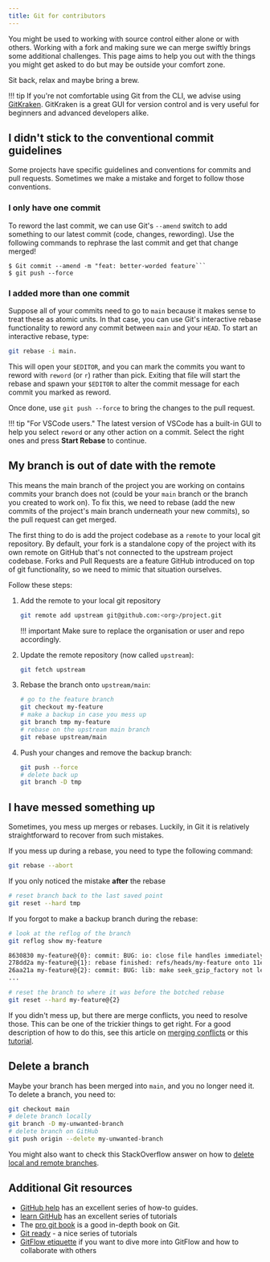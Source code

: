 ```yaml
---
title: Git for contributors
---
```


You might be used to working with source control either alone or with others.
Working with a fork and making sure we can merge swiftly brings some additional challenges.
This page aims to help you out with the things you might get asked to do but may be outside your comfort zone.

Sit back, relax and maybe bring a brew.

!!! tip
If you're not comfortable using Git from the CLI, we advise using [GitKraken](https://www.gitkraken.com/invite/nQmDPR9D). GitKraken is a great GUI for version control and is very useful for beginners and advanced developers alike.

## I didn't stick to the conventional commit guidelines

Some projects have specific guidelines and conventions for commits and pull requests. Sometimes we make a mistake
and forget to follow those conventions.

### I only have one commit

To reword the last commit, we can use Git's `--amend` switch to add something to our latest commit (code, changes, rewording). Use the following commands to rephrase the last commit and get that change merged!

````console
$ Git commit --amend -m "feat: better-worded feature```
$ git push --force
````

### I added more than one commit

Suppose all of your commits need to go to `main` because it makes sense to treat these as atomic units. In that case, you can use Git's interactive rebase functionality to reword any commit between `main` and your `HEAD`. To start an interactive rebase, type:

```sh
git rebase -i main.
```

This will open your `$EDITOR`, and you can mark the commits you want to reword with `reword` (or `r`) rather than pick. Exiting that file will start the rebase and spawn your `$EDITOR` to alter the commit message for each commit you marked as reword.

Once done, use `git push --force` to bring the changes to the pull request.

!!! tip "For VSCode users."
The latest version of VSCode has a built-in GUI to help you select `reword` or any other action on a commit. Select the right ones and press **Start Rebase** to continue.

## My branch is out of date with the remote

This means the main branch of the project you are working on contains commits your branch does not (could be your `main` branch or the branch you created to work on). To fix this, we need to rebase (add the new commits of the project's main branch underneath your new commits), so the pull request can get merged.

The first thing to do is add the project codebase as a `remote` to your local git repository. By default, your fork is a standalone copy of the project with its own remote on GitHub that's not connected to the upstream project codebase. Forks and Pull Requests are a feature GitHub introduced on top of git functionality, so we need to mimic that situation ourselves.

Follow these steps:

1. Add the remote to your local git repository

   ```sh
   git remote add upstream git@github.com:<org>/project.git
   ```

   !!! important
   Make sure to replace the organisation or user and repo accordingly.

2. Update the remote repository (now called `upstream`):

   ```sh
   git fetch upstream
   ```

3. Rebase the branch onto `upstream/main`:

   ```sh
   # go to the feature branch
   git checkout my-feature
   # make a backup in case you mess up
   git branch tmp my-feature
   # rebase on the upstream main branch
   git rebase upstream/main
   ```

4. Push your changes and remove the backup branch:

   ```sh
   git push --force
   # delete back up
   git branch -D tmp
   ```

## I have messed something up

Sometimes, you mess up merges or rebases. Luckily, in Git it is relatively
straightforward to recover from such mistakes.

If you mess up during a rebase, you need to type the following command:

```sh
git rebase --abort
```

If you only noticed the mistake **after** the rebase

```sh
# reset branch back to the last saved point
git reset --hard tmp
```

If you forgot to make a backup branch during the rebase:

```sh
# look at the reflog of the branch
git reflog show my-feature

8630830 my-feature@{0}: commit: BUG: io: close file handles immediately
278dd2a my-feature@{1}: rebase finished: refs/heads/my-feature onto 11ee694744f2552d
26aa21a my-feature@{2}: commit: BUG: lib: make seek_gzip_factory not leak gzip obj
...

# reset the branch to where it was before the botched rebase
git reset --hard my-feature@{2}
```

If you didn't mess up, but there are merge conflicts, you need to resolve those. This can be one of the trickier things to get right. For a good description of how to do this, see this article on [merging conflicts](https://git-scm.com/book/en/Git-Branching-Basic-Branching-and-Merging#Basic-Merge-Conflicts) or this [tutorial](https://www.atlassian.com/git/tutorials/using-branches/merge-conflicts).

## Delete a branch

Maybe your branch has been merged into `main`, and you no longer need it. To delete a branch, you need to:

```sh
git checkout main
# delete branch locally
git branch -D my-unwanted-branch
# delete branch on GitHub
git push origin --delete my-unwanted-branch
```

You might also want to check this StackOverflow answer on how to [delete local and remote branches](https://stackoverflow.com/questions/2003505/how-do-i-delete-a-git-branch-locally-and-remotely).

## Additional Git resources

- [GitHub help](https://help.github.com/) has an excellent series of how-to guides.
- [learn GitHub](https://help.github.com/) has an excellent series of tutorials
- The [pro git book](https://git-scm.com/book/) is a good in-depth book on Git.
- [Git ready](http://www.gitready.com/) - a nice series of tutorials
- [GitFlow etiquette](https://betterprogramming.pub/git-workflow-etiquette-f22d96b8b0b8) if you want to dive more into GitFlow and how to collaborate with others
